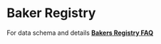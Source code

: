 # Baker Registry

For data schema and details [**Bakers Registry FAQ**](https://hackmd.io/DZyJU5HSThmGX8ER7tprXg)